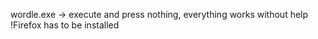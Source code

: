 wordle.exe
-> execute and press nothing, everything works without help
!Firefox has to be installed

